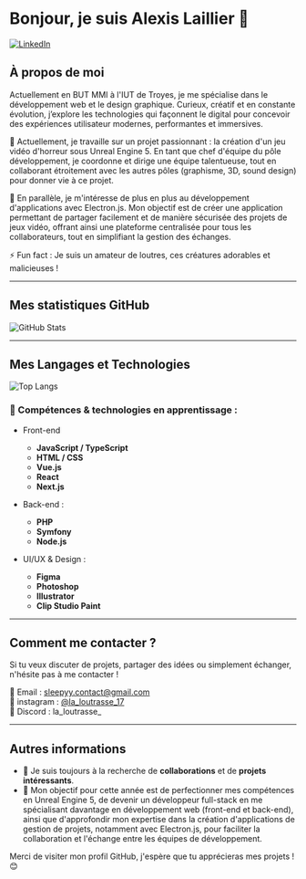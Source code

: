 # Bonjour, je suis Alexis Laillier 👋

[![LinkedIn](https://img.shields.io/badge/LinkedIn-Alexis%20Laillier-blue)](https://www.linkedin.com/in/alexis-laillier/)

## À propos de moi

Actuellement en BUT MMI à l'IUT de Troyes, je me spécialise dans le développement web et le design graphique. Curieux, créatif et en constante évolution, j’explore les technologies qui façonnent le digital pour concevoir des expériences utilisateur modernes, performantes et immersives.

🔭 Actuellement, je travaille sur un projet passionnant : la création d'un jeu vidéo d'horreur sous Unreal Engine 5. En tant que chef d'équipe du pôle développement, je coordonne et dirige une équipe talentueuse, tout en collaborant étroitement avec les autres pôles (graphisme, 3D, sound design) pour donner vie à ce projet.

🌱 En parallèle, je m'intéresse de plus en plus au développement d'applications avec Electron.js. Mon objectif est de créer une application permettant de partager facilement et de manière sécurisée des projets de jeux vidéo, offrant ainsi une plateforme centralisée pour tous les collaborateurs, tout en simplifiant la gestion des échanges.

⚡ Fun fact : Je suis un amateur de loutres, ces créatures adorables et malicieuses !

---

## Mes statistiques GitHub

![GitHub Stats](https://github-readme-stats.vercel.app/api?username=La-loutrasse&show_icons=true&theme=tokyonight&count_private=true)

---

## Mes Langages et Technologies

![Top Langs](https://github-readme-stats.vercel.app/api/top-langs/?username=La-loutrasse&layout=compact&theme=tokyonight)

### 🎯 Compétences & technologies en apprentissage :
- Front-end
  - **JavaScript / TypeScript**
  - **HTML / CSS**
  - **Vue.js**
  - **React**
  - **Next.js**

- Back-end :
  - **PHP**
  - **Symfony**
  - **Node.js**

- UI/UX & Design :
  - **Figma**
  - **Photoshop**
  - **Illustrator**
  - **Clip Studio Paint**

---

## Comment me contacter ?

Si tu veux discuter de projets, partager des idées ou simplement échanger, n'hésite pas à me contacter !  

📧 Email : [sleepyy.contact@gmail.com](mailto:sleepyy.contact@gmail.com)  
📱 instagram : [@la_loutrasse_17](https://www.instagram.com/la_loutrasse_17/)  
💬 Discord : la_loutrasse_

---

## Autres informations

- 🔑 Je suis toujours à la recherche de **collaborations** et de **projets intéressants**.
- 🎯 Mon objectif pour cette année est de perfectionner mes compétences en Unreal Engine 5, de devenir un développeur full-stack en me spécialisant davantage en développement web (front-end et back-end), ainsi que d'approfondir mon expertise dans la création d'applications de gestion de projets, notamment avec Electron.js, pour faciliter la collaboration et l'échange entre les équipes de développement.

Merci de visiter mon profil GitHub, j'espère que tu apprécieras mes projets ! 😊
